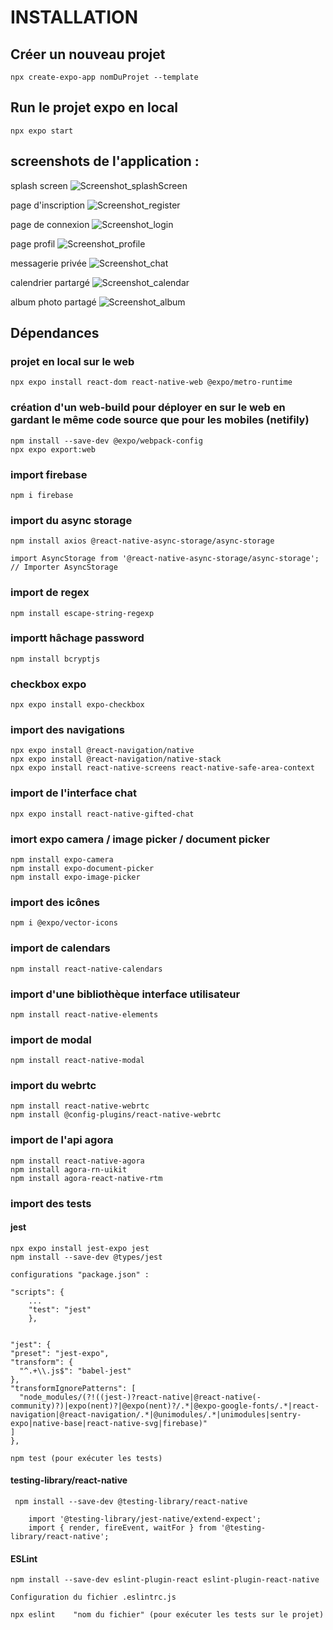 # INSTALLATION

## Créer un nouveau projet
    npx create-expo-app nomDuProjet --template  

## Run le projet expo en local
    npx expo start

## screenshots de l'application :
splash screen
![Screenshot_splashScreen](https://github.com/Boubacarkonate/weCare-project/assets/122236288/9c2cf0ea-346c-4a1e-9275-c52f69d38c4e)


page d'inscription
![Screenshot_register](https://github.com/Boubacarkonate/weCare-project/assets/122236288/b5795517-74c2-4340-bed2-1adef52502fd)


page de connexion
![Screenshot_login](https://github.com/Boubacarkonate/weCare-project/assets/122236288/cca1de79-797c-4fde-a7bc-b6b6d7ccfc7c)


page profil
![Screenshot_profile](https://github.com/Boubacarkonate/weCare-project/assets/122236288/c0aa86a8-0a37-4ea4-ac6b-307d552f7998)


messagerie privée
![Screenshot_chat](https://github.com/Boubacarkonate/weCare-project/assets/122236288/6c2e84a4-8c14-479e-8b6b-cc4e580b04ad)


calendrier partargé
![Screenshot_calendar](https://github.com/Boubacarkonate/weCare-project/assets/122236288/2f571d9c-0d98-4c71-9304-fc5aa8a4867d)


album photo partagé
![Screenshot_album](https://github.com/Boubacarkonate/weCare-project/assets/122236288/1dd5602c-7f4f-4bba-a3f2-dd91412f2de3)

## Dépendances

### projet en local sur le web
    npx expo install react-dom react-native-web @expo/metro-runtime 

### création d'un web-build pour déployer en sur le web en gardant le même code source que pour les mobiles (netifily)
    npm install --save-dev @expo/webpack-config
    npx expo export:web 

### import firebase
    npm i firebase 

### import du async storage
    npm install axios @react-native-async-storage/async-storage
    
    import AsyncStorage from '@react-native-async-storage/async-storage'; // Importer AsyncStorage

### import de regex
    npm install escape-string-regexp

### importt hâchage password
    npm install bcryptjs

### checkbox expo
    npx expo install expo-checkbox

### import des navigations
    npx expo install @react-navigation/native 
    npx expo install @react-navigation/native-stack
    npx expo install react-native-screens react-native-safe-area-context

### import de l'interface chat
    npx expo install react-native-gifted-chat

### imort expo camera / image picker / document picker
    npm install expo-camera
    npm install expo-document-picker
    npm install expo-image-picker

### import des icônes 
    npm i @expo/vector-icons

### import de calendars
    npm install react-native-calendars

### import d'une bibliothèque interface utilisateur 
    npm install react-native-elements

### import de modal
    npm install react-native-modal

### import du webrtc
    npm install react-native-webrtc
    npm install @config-plugins/react-native-webrtc

### import de l'api agora
    npm install react-native-agora
    npm install agora-rn-uikit
    npm install agora-react-native-rtm


### import des tests
#### jest
    npx expo install jest-expo jest
    npm install --save-dev @types/jest     

    configurations "package.json" :

    "scripts": {
        ... 
        "test": "jest"
        },


    "jest": {
    "preset": "jest-expo",
    "transform": {
      "^.+\\.js$": "babel-jest"
    },
    "transformIgnorePatterns": [
      "node_modules/(?!((jest-)?react-native|@react-native(-community)?)|expo(nent)?|@expo(nent)?/.*|@expo-google-fonts/.*|react-navigation|@react-navigation/.*|@unimodules/.*|unimodules|sentry-expo|native-base|react-native-svg|firebase)"
    ]
    },

    npm test (pour exécuter les tests)

#### testing-library/react-native 
     npm install --save-dev @testing-library/react-native 

        import '@testing-library/jest-native/extend-expect';
        import { render, fireEvent, waitFor } from '@testing-library/react-native';

#### ESLint 
    npm install --save-dev eslint-plugin-react eslint-plugin-react-native

    Configuration du fichier .eslintrc.js

    npx eslint    "nom du fichier" (pour exécuter les tests sur le projet)

       


